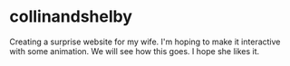 # collinandshelby
Creating a surprise website for my wife. I'm hoping to make it interactive with some animation. We will see how this goes. I hope she likes it. 
